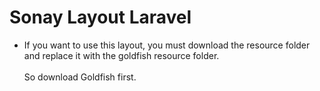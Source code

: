 # Sonay Layout Laravel
 - If you want to use this layout, you must download the resource folder and replace it with the goldfish resource folder.<br><br>
 So download Goldfish first.
   
